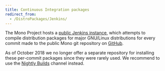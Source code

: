 ```yaml
---
title: Continuous Integration packages
redirect_from:
  - /DistroPackages/Jenkins/
---
```


The Mono Project hosts a [public Jenkins instance](http://jenkins.mono-project.com/), which attempts to compile distribution packages for major GNU/Linux distributions for every commit made to the public Mono git repository on [GitHub](https://github.com/mono/mono).

As of October 2018 we no longer offer a separate repository for installing these per-commit packages since they were rarely used.
We recommend to use the [Nightly Builds](/download/nightly/) channel instead.
